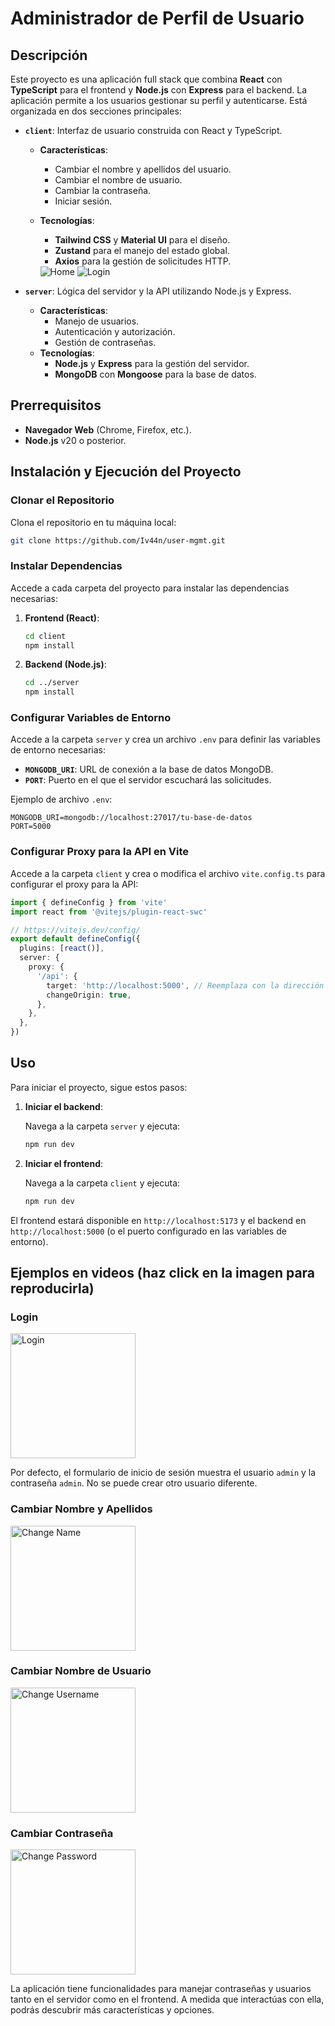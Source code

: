 # Administrador de Perfil de Usuario

## Descripción

Este proyecto es una aplicación full stack que combina **React** con **TypeScript** para el frontend y **Node.js** con **Express** para el backend. La aplicación permite a los usuarios gestionar su perfil y autenticarse. Está organizada en dos secciones principales:

- **`client`**: Interfaz de usuario construida con React y TypeScript.
  - **Características**:
    - Cambiar el nombre y apellidos del usuario.
    - Cambiar el nombre de usuario.
    - Cambiar la contraseña.
    - Iniciar sesión.
  - **Tecnologías**:
    - **Tailwind CSS** y **Material UI** para el diseño.
    - **Zustand** para el manejo del estado global.
    - **Axios** para la gestión de solicitudes HTTP.

    <img src="./assets/home.jpg" alt="Home" style="max-width: 200px;"/>
    <img src="./assets/login.jpg" alt="Login" style="max-width: 200px;"/>

- **`server`**: Lógica del servidor y la API utilizando Node.js y Express.
  - **Características**:
    - Manejo de usuarios.
    - Autenticación y autorización.
    - Gestión de contraseñas.
  - **Tecnologías**:
    - **Node.js** y **Express** para la gestión del servidor.
    - **MongoDB** con **Mongoose** para la base de datos.

## Prerrequisitos

- **Navegador Web** (Chrome, Firefox, etc.).
- **Node.js** v20 o posterior.

## Instalación y Ejecución del Proyecto

### Clonar el Repositorio

Clona el repositorio en tu máquina local:

```bash
git clone https://github.com/Iv44n/user-mgmt.git
```

### Instalar Dependencias

Accede a cada carpeta del proyecto para instalar las dependencias necesarias:

1. **Frontend (React)**:

   ```bash
   cd client
   npm install
   ```

2. **Backend (Node.js)**:

   ```bash
   cd ../server
   npm install
   ```

### Configurar Variables de Entorno

Accede a la carpeta `server` y crea un archivo `.env` para definir las variables de entorno necesarias:

- **`MONGODB_URI`**: URL de conexión a la base de datos MongoDB.
- **`PORT`**: Puerto en el que el servidor escuchará las solicitudes.

Ejemplo de archivo `.env`:

```
MONGODB_URI=mongodb://localhost:27017/tu-base-de-datos
PORT=5000
```

### Configurar Proxy para la API en Vite

Accede a la carpeta `client` y crea o modifica el archivo `vite.config.ts` para configurar el proxy para la API:

```typescript
import { defineConfig } from 'vite'
import react from '@vitejs/plugin-react-swc'

// https://vitejs.dev/config/
export default defineConfig({
  plugins: [react()],
  server: {
    proxy: {
      '/api': {
        target: 'http://localhost:5000', // Reemplaza con la dirección de tu API
        changeOrigin: true,
      },
    },
  },
})
```

## Uso

Para iniciar el proyecto, sigue estos pasos:

1. **Iniciar el backend**:

   Navega a la carpeta `server` y ejecuta:

   ```bash
   npm run dev
   ```

2. **Iniciar el frontend**:

   Navega a la carpeta `client` y ejecuta:

   ```bash
   npm run dev
   ```

El frontend estará disponible en `http://localhost:5173` y el backend en `http://localhost:5000` (o el puerto configurado en las variables de entorno).

## Ejemplos en videos (haz click en la imagen para reproducirla)

### Login

[<img src="./assets/login.jpg" alt="Login" width="200px">](./assets/login.mp4 'Login')

Por defecto, el formulario de inicio de sesión muestra el usuario `admin` y la contraseña `admin`. No se puede crear otro usuario diferente.

### Cambiar Nombre y Apellidos

[<img src="./assets/changeName.jpg" alt="Change Name" width="200px">](./assets/changeName.mp4 'Change Name')

### Cambiar Nombre de Usuario

[<img src="./assets/changeUsername.jpg" alt="Change Username" width="200px">](./assets/changeUsername.mp4 'Change Username')

### Cambiar Contraseña

[<img src="./assets/changePassword.jpg" alt="Change Password" width="200px">](./assets/changePassword.mp4 'Change Password')

La aplicación tiene funcionalidades para manejar contraseñas y usuarios tanto en el servidor como en el frontend. A medida que interactúas con ella, podrás descubrir más características y opciones.